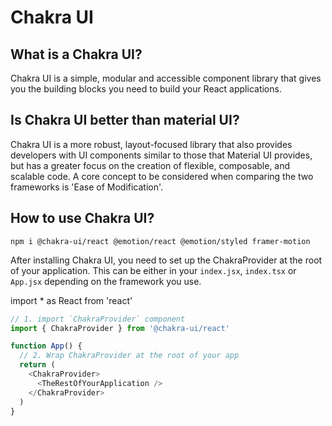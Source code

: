 # Chakra UI

## What is a Chakra UI?

Chakra UI is a simple, modular and accessible component library that gives you the building blocks you need to build your React applications.

## Is Chakra UI better than material UI?

Chakra UI is a more robust, layout-focused library that also provides developers with UI components similar to those that Material UI provides, but has a greater focus on the creation of flexible, composable, and scalable code. A core concept to be considered when comparing the two frameworks is 'Ease of Modification'.

## How to use Chakra UI?

```text
npm i @chakra-ui/react @emotion/react @emotion/styled framer-motion
```

After installing Chakra UI, you need to set up the ChakraProvider at the root of your application. This can be either in your `index.jsx`, `index.tsx` or `App.jsx` depending on the framework you use.

import * as React from 'react'

```js
// 1. import `ChakraProvider` component
import { ChakraProvider } from '@chakra-ui/react'

function App() {
  // 2. Wrap ChakraProvider at the root of your app
  return (
    <ChakraProvider>
      <TheRestOfYourApplication />
    </ChakraProvider>
  )
}
```
